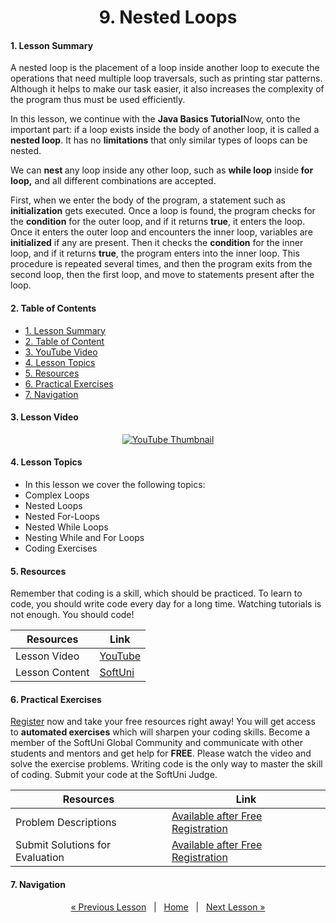 <h1 align="center">9. Nested Loops</h1>


#### 1. Lesson Summary
<p>A nested loop is the placement of a loop inside another loop to execute the operations that need multiple loop traversals, such as printing star patterns. Although it helps to make our task easier, it also increases the complexity of the program thus must be used efficiently.</p>
<p>In this lesson, we continue with the <strong>Java Basics Tutorial</strong><span>Now, onto the important part: if a loop exists inside the body of another loop, it is called a </span><b>nested loop</b><span >. It has no </span><b>limitations</b><span> that only similar types of loops can be nested. </span></p>
<p><span >We can </span><b>nest </b><span >any loop inside any other loop, such as </span><b>while loop</b><span > inside</span><b> for loop,</b><span > and all different combinations are accepted.</span></p>
<p>First, when we enter the body of the program, a statement such as <strong>initialization</strong> gets executed. Once a loop is found, the program checks for the <strong>condition</strong> for the outer loop, and if it returns <strong>true</strong>, it enters the loop. Once it enters the outer loop and encounters the inner loop, variables are <strong>initialized</strong> if any are present. Then it checks the <strong>condition</strong> for the inner loop, and if it returns <strong>true</strong>, the program enters into the inner loop. This procedure is repeated several times, and then the program exits from the second loop, then the first loop, and move to statements present after the loop.</p>

#### 2. Table of Contents
* [1. Lesson Summary](#1-Lesson-Summary)
* [2. Table of Content](#2-Table-of-Content)
* [3. YouTube Video](#3-YouTube-Video)
* [4. Lesson Topics](#4-Lesson-Topics)
* [5. Resources](#5-Resources)
* [6. Practical Exercises](#6-Practical-Exercises)
* [7. Navigation](#7-Navigation)

#### 3. Lesson Video
<p align="center">
<a href="https://youtu.be/FU90zeFZZFs">
    <img src="" alt="YouTube Thumbnail">
 </a>
</p>

#### 4. Lesson Topics
* In this lesson we cover the following topics:
* Complex Loops
* Nested Loops
* Nested For-Loops
* Nested While Loops
* Nesting While and For Loops
* Coding Exercises

#### 5. Resources
<p>Remember that coding is a skill, which should be practiced. To learn to code, you should write code every day for a long time. Watching tutorials is not enough. You should code! </p>

| Resources | Link |
| ----- | ----- |
| Lesson Video| [YouTube](https://youtu.be/FU90zeFZZFs) |
| Lesson Content | [SoftUni](https://softuni.org/code-lessons/what-are-nested-loops-java-basics-part-9/) |

#### 6. Practical Exercises
<a href="https://softuni.org/checkout/join-community">Register</a> now and take your free resources right away! You will get access to **automated exercises** which will sharpen your coding skills. Become a member of the SoftUni Global Community and communicate with other students and mentors and get help for **FREE**.
Please watch the video and solve the exercise problems. Writing code is the only way to master the skill of coding. Submit your code at the SoftUni Judge.

| Resources | Link |
| ----- | ----- |
| Problem Descriptions | [Available after Free Registration](https://softuni.org/code-lessons/what-are-nested-loops-java-basics-part-9/) |
| Submit Solutions for Evaluation | [Available after Free Registration](https://softuni.org/code-lessons/what-are-nested-loops-java-basics-part-9/) |

#### 7. Navigation

<p align="center">
    <a href="https://github.com/SoftUni/Free-Java-Certification-Course/blob/main/lessons/08-While-Loops.md">« Previous Lesson</a> &nbsp; | &nbsp; <a href="https://github.com/SoftUni/Free-Java-Certification-Course">Home</a> &nbsp; | &nbsp; <a href="https://github.com/SoftUni/Free-Java-Certification-Course/blob/main/lessons/10-Arrays.md">Next Lesson »</a>
</p>

